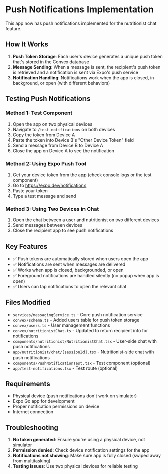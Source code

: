 # Push Notifications Implementation

This app now has push notifications implemented for the nutritionist chat feature.

## How It Works

1. **Push Token Storage**: Each user's device generates a unique push token that's stored in the Convex database
2. **Message Sending**: When a message is sent, the recipient's push token is retrieved and a notification is sent via Expo's push service
3. **Notification Handling**: Notifications work when the app is closed, in background, or open (with different behaviors)

## Testing Push Notifications

### Method 1: Test Component

1. Open the app on two physical devices
2. Navigate to `/test-notifications` on both devices
3. Copy the token from Device A
4. Paste the token into Device B's "Other Device Token" field
5. Send a message from Device B to Device A
6. Close the app on Device A to see the notification

### Method 2: Using Expo Push Tool

1. Get your device token from the app (check console logs or the test component)
2. Go to https://expo.dev/notifications
3. Paste your token
4. Type a test message and send

### Method 3: Using Two Devices in Chat

1. Open the chat between a user and nutritionist on two different devices
2. Send messages between devices
3. Close the recipient app to see push notifications

## Key Features

- ✅ Push tokens are automatically stored when users open the app
- ✅ Notifications are sent when messages are delivered
- ✅ Works when app is closed, backgrounded, or open
- ✅ Foreground notifications are handled silently (no popup when app is open)
- ✅ Users can tap notifications to open the relevant chat

## Files Modified

- `services/messagingService.ts` - Core push notification service
- `convex/schema.ts` - Added users table for push token storage
- `convex/users.ts` - User management functions
- `convex/nutritionistChat.ts` - Updated to return recipient info for notifications
- `components/nutritionist/NutritionistChat.tsx` - User-side chat with push notifications
- `app/nutritionist/chat/[sessionId].tsx` - Nutritionist-side chat with push notifications
- `components/PushNotificationTest.tsx` - Test component (optional)
- `app/test-notifications.tsx` - Test route (optional)

## Requirements

- Physical device (push notifications don't work on simulator)
- Expo Go app for development
- Proper notification permissions on device
- Internet connection

## Troubleshooting

1. **No token generated**: Ensure you're using a physical device, not simulator
2. **Permission denied**: Check device notification settings for the app
3. **Notifications not showing**: Make sure app is fully closed (swiped away from multitasking)
4. **Testing issues**: Use two physical devices for reliable testing
